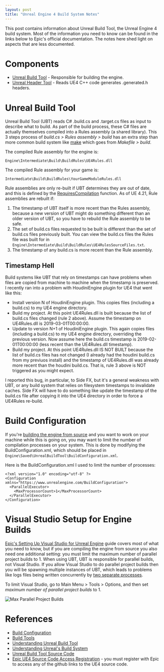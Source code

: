 ```yaml
---
layout: post
title: "Unreal Engine 4 Build System Notes"
---
```

This post contains information about Unreal Build Tool, the Unreal Engine 4 build system. Most of the information you need to know
can be found in the links below to Epic's official documentation. The notes here shed light on aspects that are
less documented.

# Components

- [Unreal Build Tool](https://docs.unrealengine.com/en-US/Programming/BuildTools/UnrealBuildTool) - Responsible for building the engine.
- [Unreal Header Tool](https://docs.unrealengine.com/en-US/Programming/BuildTools/UnrealHeaderTool) - Reads UE4 C++ code generates .generated.h headers.


# Unreal Build Tool
Unreal Build Tool (UBT) reads C# .build.cs and .target.cs files as input to describe what to build. As part of the build process, these C# files are actually themselves compiled into a Rules assembly (a shared library). This 3 steps process of *build.cs > Rules assembly > build* has an extra step than more common build system like [make](https://www.gnu.org/software/make/) which goes from *Makefile > build*.

The compiled Rule assembly for the engine is:

    Engine\Intermediate\Build\BuildRules\UE4Rules.dll

The compiled Rule assembly for your game is:

    Intermediate\Build\BuildRules\YourGameModuleRules.dll

Rule assemblies are only re-built if UBT determines they are out of date, and this is defined by the [RequiresCompilation](https://github.com/EpicGames/UnrealEngine/blob/4.21/Engine/Source/Programs/UnrealBuildTool/System/DynamicCompilation.cs#L35) function. As of UE 4.21, Rule assemblies are rebuilt if:

1. The timestamp of UBT itself is more recent than the Rules assembly, because a new version of UBT might do something different than an older version of UBT, so you have to rebuild the Rule assembly to be safe.
2. The set of build.cs files requested to be built is different than the set of build.cs files previously built. You can view the build.cs files the Rules file was built for in `Engine\Intermediate\Build\BuildRules\UE4RulesSourceFiles.txt`.
3. The timestamp of any build.cs is more recent than the Rule assembly.

## Timestamp Hell

Build systems like UBT that rely on timestamps can have problems when files are copied from machine to machine when the timestamp is preserved. I recently ran into a problem with HoudiniEngine plugin for UE4 that went like this:

- Install version N of HoudiniEngine plugin. This copies files (including a build.cs) to my UE4 engine directory.
- Build my project. At this point UE4Rules.dll is built because the list of build.cs files changed (rule 2 above). Assume the timestamp on UE4Rules.dll is 2019-03-01T00:00:00.
- Update to version N+1 of HoudiniEngine plugin. This again copies files (including a build.cs) to my UE4 engine directory, overriding the previous version. Now assume here the build.cs timestamp is 2019-02-01T00:00:00 (less recent than the UE4Rules.dll timestamp).
- Build my project. At this point UE4Rules.dll IS NOT BUILT because the list of build.cs files has not changed (I already had the houdini build.cs from my previuos install) and the timestamp of UE4Rules.dll was already more recent than the houdini build.cs. That is, rule 3 above is NOT triggered as you might expect.

I reported this bug, in particular, to Side FX, but it's a general weakness with UBT, or any build system that relies on filesystem timestamps to invalidate caches. Side FX will have to do something like update the timestamp of the build.cs file after copying it into the UE4 directory in order to force a UE4Rules re-build.

# Build Configuration

If you're [building the engine from source](https://github.com/EpicGames/UnrealEngine) and you want to work on your machine while this is going on, you may want to limit the number of compilation processes on your system. This is done by modifying the BuildConfiguration.xml, which should be placed in `Engine\Saved\UnrealBuildTool\BuildConfiguration.xml`.

Here is the BuildConfiguration.xml I used to limit the number of processes:

    <?xml version="1.0" encoding="utf-8" ?>
    <Configuration xmlns="https://www.unrealengine.com/BuildConfiguration">
      <ParallelExecutor>
        <MaxProcessorCount>1</MaxProcessorCount>
      </ParallelExecutor>
    </Configuration>

# Visual Studio Setup for Engine Builds

[Epic's Setting Up Visual Studio for Unreal Engine](https://docs.unrealengine.com/en-us/Programming/Development/VisualStudioSetup) guide covers most of what you need to know, but if you are compiling the engine from source you also need one additional setting: you must limit the maximum number of parallel project builds to 1. When using UBT,
UBT is responsible for parallel builds, not Visual Studio. If you allow Visual Studio to do parallel project builds
then you will be spawning multiple instances of UBT, which leads to problems like logs files being written concurrently by [two separate processes](https://forums.unrealengine.com/development-discussion/engine-source-github/1579567-unrealbuildtool-unable-to-open-log-file-for-writing-because-it-is-being-used-by-another-process). 

To limit Visual Studio, go to Main Menu > Tools > Options, and then set *maximum number of parallel project builds* to 1.

![Max Parallel Project Builds](/assets/posts/ue4-build-system/max-parallel-project-builds.png)


# References

- [Build Configuration](https://docs.unrealengine.com/en-us/Programming/BuildTools/UnrealBuildTool/BuildConfiguration)
- [Build Tools](https://docs.unrealengine.com/en-us/Programming/BuildTools)
- [Understanding Unreal Build Tool](https://ericlemes.com/2018/11/23/understanding-unreal-build-tool/)
- [Understanding Unreal's Build System](https://wiki.unrealengine.com/Understanding_Unreal%27s_Build_System)
- [Unreal Build Tool Source Code](https://github.com/EpicGames/UnrealEngine/tree/master/Engine/Source/Programs/UnrealBuildTool)
- [Epic UE4 Source Code Access Registration](https://www.unrealengine.com/en-US/ue4-on-github) - you must register with Epic to access any of the github links to the UE4 source code.

